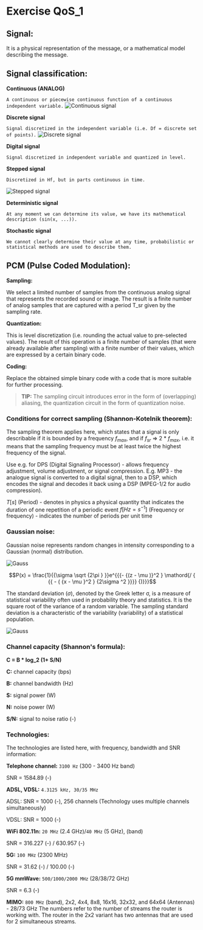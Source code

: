 # Exercise QoS_1

## Signal:
It is a physical representation of the message, or a mathematical model describing the message.
## Signal classification:
**Continuous (ANALOG)**

 ```A continuous or piecewise continuous function of a continuous independent variable.```
 ![Continuous signal](https://imgur.com/IX3VfGg.png)

**Discrete signal** 

```Signal discretized in the independent variable (i.e. Df = discrete set of points).```
![Discrete signal](https://imgur.com/fWq6mwa.png)
      
**Digital signal** 

```Signal discretized in independent variable and quantized in level.```
    
     
**Stepped signal** 

```Discretized in Hf, but in parts continuous in time.```

![Stepped signal](https://imgur.com/ByPML2f.png)

     
**Deterministic signal** 

```At any moment we can determine its value, we have its mathematical description (sin(x, ...)).```

**Stochastic signal**

```We cannot clearly determine their value at any time, probabilistic or statistical methods are used to describe them.```

## PCM (Pulse Coded Modulation):

**Sampling:** 

We select a limited number of samples from the continuous analog signal that represents the recorded sound or image. 
The result is a finite number of analog samples that are captured with a period T_sr given by the sampling rate.


**Quantization:**

This is level discretization (i.e. rounding the actual value to pre-selected values). 
The result of this operation is a finite number of samples (that were already available after sampling) with a finite number of their values, which are expressed by a certain binary code.


**Coding:**

Replace the obtained simple binary code with a code that is more suitable for further processing.

> **TIP:** The sampling circuit introduces error in the form of (overlapping) aliasing, the quantization circuit in the form of quantization noise.
 ###  Conditions for correct sampling (Shannon-Kotelnik theorem):
 
 The sampling theorem applies here, which states that a signal is only describable if it is bounded by a frequency $f_{max}$, and if $f_{sr}$ => 2 * $f_{max}$, i.e. it means that the sampling frequency must be at least twice the highest frequency of the signal.  
 
 Use e.g. for DPS (Digital Signaling Processor) - allows frequency adjustment, volume adjustment, or signal compression. E.g. MP3 - the analogue signal is converted to a digital signal, then to a DSP, which encodes the signal and decodes it back using a DSP (MPEG-1/2 for audio compression).

$T[s]$ (Period) - denotes in physics a physical quantity that indicates the duration of one repetition of a periodic event
$f[Hz = s^{-1}]$ (Frequency or frequency) - indicates the number of periods per unit time

### Gaussian noise:
Gaussian noise represents random changes in intensity corresponding to a Gaussian (normal) distribution.

![Gauss](https://imgur.com/tN6l2ad.png)

$$P(x) = \frac{1}{{\sigma \sqrt {2\pi } }}e^{{{-  {(z - \mu )}^2 } \mathord{/ { {{ - ( {x - \mu }^2 } {2\sigma ^2 }}}} {)}}}$$

The standard deviation ($\sigma$), denoted by the Greek letter σ, is a measure of statistical variability often used in probability theory and statistics. 
It is the square root of the variance of a random variable. The sampling standard deviation is a characteristic of the variability (variability) of a statistical population.

![Gauss](https://imgur.com/X1hUPFG.png)

### Channel capacity (Shannon's formula):

**C = B * log_2 (1+ S/N)**

**C:** channel capacity (bps)

**B:** channel bandwidth (Hz)

**S:** signal power (W)

**N:** noise power (W)

**S/N:** signal to noise ratio (-)

### Technologies:

The technologies are listed here, with frequency, bandwidth and SNR information:

**Telephone channel:**  ```3100 Hz```  (300 - 3400 Hz band)

SNR = 1584.89 (-)

**ADSL, VDSL:**  ```4.3125 kHz, 30/35 MHz```

ADSL: SNR = 1000 (-), 256 channels (Technology uses multiple channels simultaneously)

VDSL: SNR = 1000 (-)

**WiFi 802.11n:** ```20 MHz``` (2.4 GHz)/```40 MHz``` (5 GHz), (band)

SNR = 316.227 (-) / 630.957 (-)

**5G:** ```100 MHz```  (2300 MHz)

SNR = 31.62 (-) / 100.00 (-)

**5G mmWave:** ```500/1000/2000 MHz``` (28/38/72 GHz)

SNR = 6.3 (-)

**MIMO:** ```800 MHz``` (band), 2x2, 4x4, 8x8, 16x16, 32x32, and 64x64 (Antennas) - 28/73 GHz
The numbers refer to the number of streams the router is working with. The router in the 2x2 variant has two antennas that are used for 2 simultaneous streams. 


